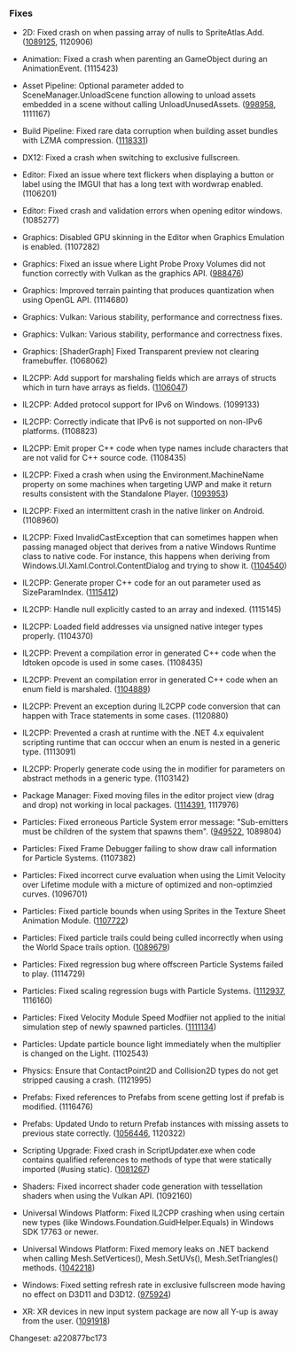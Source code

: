 ### Fixes

*   2D: Fixed crash on when passing array of nulls to SpriteAtlas.Add. ([1089125](https://issuetracker.unity3d.com/issues/crash-on-spriteatlas-add-when-passing-array-of-nulls-to-spriteatlas-dot-add), 1120906)
    
*   Animation: Fixed a crash when parenting an GameObject during an AnimationEvent. (1115423)
    
*   Asset Pipeline: Optional parameter added to SceneManager.UnloadScene function allowing to unload assets embedded in a scene without calling UnloadUnusedAssets. ([998958](https://issuetracker.unity3d.com/issues/default-skybox-cubemap-is-not-re-used-when-reloading-scene-multiple-times-and-causes-memory-leak), 1111167)
    
*   Build Pipeline: Fixed rare data corruption when building asset bundles with LZMA compression. ([1118331](https://issuetracker.unity3d.com/issues/when-building-a-lot-of-assetbundles-some-bundles-will-result-in-corrupted-resources-dot-resources-or-dot-ress-will-be-0-bytes))
    
*   DX12: Fixed a crash when switching to exclusive fullscreen.
    
*   Editor: Fixed an issue where text flickers when displaying a button or label using the IMGUI that has a long text with wordwrap enabled. (1106201)
    
*   Editor: Fixed crash and validation errors when opening editor windows. (1085277)
    
*   Graphics: Disabled GPU skinning in the Editor when Graphics Emulation is enabled. (1107282)
    
*   Graphics: Fixed an issue where Light Probe Proxy Volumes did not function correctly with Vulkan as the graphics API. ([988476](https://issuetracker.unity3d.com/issues/vulkan-light-probe-settings-use-proxy-volume-on-meshrenderers-and-skinnedmeshrenderers-is-wrong))
    
*   Graphics: Improved terrain painting that produces quantization when using OpenGL API. (1114680)
    
*   Graphics: Vulkan: Various stability, performance and correctness fixes.
    
*   Graphics: Vulkan: Various stability, performance and correctness fixes.
    
*   Graphics: \[ShaderGraph\] Fixed Transparent preview not clearing framebuffer. (1068062)
    
*   IL2CPP: Add support for marshaling fields which are arrays of structs which in turn have arrays as fields. ([1106047](https://issuetracker.unity3d.com/issues/marshal-dot-sizeof-throws-an-exception-in-il2cpp-builds-when-the-object-contains-an-array-of-objects-with-arrays))
    
*   IL2CPP: Added protocol support for IPv6 on Windows. (1099133)
    
*   IL2CPP: Correctly indicate that IPv6 is not supported on non-IPv6 platforms. (1108823)
    
*   IL2CPP: Emit proper C++ code when type names include characters that are not valid for C++ source code. (1108435)
    
*   IL2CPP: Fixed a crash when using the Environment.MachineName property on some machines when targeting UWP and make it return results consistent with the Standalone Player. ([1093953](https://issuetracker.unity3d.com/issues/system-dot-environment-dot-machinename-crashes-on-il2cpp-on-long-machine-names-with-uwp-builds))
    
*   IL2CPP: Fixed an intermittent crash in the native linker on Android. (1108960)
    
*   IL2CPP: Fixed InvalidCastException that can sometimes happen when passing managed object that derives from a native Windows Runtime class to native code. For instance, this happens when deriving from Windows.UI.Xaml.Control.ContentDialog and trying to show it. ([1104540](https://issuetracker.unity3d.com/issues/uwp-contentdialog-throws-an-exception-on-il2cpp-backend))
    
*   IL2CPP: Generate proper C++ code for an out parameter used as SizeParamIndex. ([1115412](https://issuetracker.unity3d.com/issues/uwp-il2cpp-build-generates-incorrect-code-when-using-marshalasattribute-on-a-intptr-parameter))
    
*   IL2CPP: Handle null explicitly casted to an array and indexed. (1115145)
    
*   IL2CPP: Loaded field addresses via unsigned native integer types properly. (1104370)
    
*   IL2CPP: Prevent a compilation error in generated C++ code when the ldtoken opcode is used in some cases. (1108435)
    
*   IL2CPP: Prevent an compilation error in generated C++ code when an enum field is marshaled. ([1104889](https://issuetracker.unity3d.com/issues/editor-throws-multiple-errors-when-trying-to-build-project-with-il2cpp))
    
*   IL2CPP: Prevent an exception during IL2CPP code conversion that can happen with Trace statements in some cases. (1120880)
    
*   IL2CPP: Prevented a crash at runtime with the .NET 4.x equivalent scripting runtime that can occcur when an enum is nested in a generic type. (1113091)
    
*   IL2CPP: Properly generate code using the in modifier for parameters on abstract methods in a generic type. (1103142)
    
*   Package Manager: Fixed moving files in the editor project view (drag and drop) not working in local packages. ([1114391](https://issuetracker.unity3d.com/issues/files-are-duplicated-when-moving-them-in-local-package), 1117976)
    
*   Particles: Fixed erroneous Particle System error message: "Sub-emitters must be children of the system that spawns them". ([949522](https://issuetracker.unity3d.com/issues/sub-emitters-must-be-children-of-the-system-that-spawns-them-error-is-shown-even-though-sub-emitters-are-correctly-parented), 1089804)
    
*   Particles: Fixed Frame Debugger failing to show draw call information for Particle Systems. (1107382)
    
*   Particles: Fixed incorrect curve evaluation when using the Limit Velocity over Lifetime module with a micture of optimized and non-optimzied curves. (1096701)
    
*   Particles: Fixed particle bounds when using Sprites in the Texture Sheet Animation Module. ([1107722](https://issuetracker.unity3d.com/issues/particles-get-out-of-particle-system-bounds-when-using-texture-sheet-animation))
    
*   Particles: Fixed particle trails could being culled incorrectly when using the World Space trails option. ([1089679](https://issuetracker.unity3d.com/issues/particle-system-trails-are-culled-while-still-within-camera-bounds))
    
*   Particles: Fixed regression bug where offscreen Particle Systems failed to play. (1114729)
    
*   Particles: Fixed scaling regression bugs with Particle Systems. ([1112937](https://issuetracker.unity3d.com/issues/particles-do-not-inherit-scale-from-parents-when-scaling-mode-is-set-to-hierarchy-and-simulation-space-is-set-to-world), 1116160)
    
*   Particles: Fixed Velocity Module Speed Modfiier not applied to the initial simulation step of newly spawned particles. ([1111134](https://issuetracker.unity3d.com/issues/particle-system-scatters-differently-when-in-play-mode))
    
*   Particles: Update particle bounce light immediately when the multiplier is changed on the Light. (1102543)
    
*   Physics: Ensure that ContactPoint2D and Collision2D types do not get stripped causing a crash. (1121995)
    
*   Prefabs: Fixed references to Prefabs from scene getting lost if prefab is modified. (1116476)
    
*   Prefabs: Updated Undo to return Prefab instances with missing assets to previous state correctly. ([1056446](https://issuetracker.unity3d.com/issues/undo-after-selecting-unpack-prefab-completely-on-an-instance-with-missing-asset-does-not-properly-return-to-previous-state), 1120322)
    
*   Scripting Upgrade: Fixed crash in ScriptUpdater.exe when code contains qualified references to methods of type that were statically imported (#using static). ([1081267](https://issuetracker.unity3d.com/issues/apiupdater-crashes-when-script-has-qualified-access-to-statically-imported-types))
    
*   Shaders: Fixed incorrect shader code generation with tessellation shaders when using the Vulkan API. (1092160)
    
*   Universal Windows Platform: Fixed IL2CPP crashing when using certain new types (like Windows.Foundation.GuidHelper.Equals) in Windows SDK 17763 or newer.
    
*   Universal Windows Platform: Fixed memory leaks on .NET backend when calling Mesh.SetVertices(), Mesh.SetUVs(), Mesh.SetTriangles() methods. ([1042218](https://issuetracker.unity3d.com/issues/uwp-memory-leaks-on-net-backend-when-calling-mesh-dot-setvertices-mesh-dot-setuvs-mesh-dot-settriangles-methods))
    
*   Windows: Fixed setting refresh rate in exclusive fullscreen mode having no effect on D3D11 and D3D12. ([975924](https://issuetracker.unity3d.com/issues/screen-dot-setresolution-ignores-prefferedrefreshrate-variable-and-sets-it-to-what-is-set-as-refresh-rate-through-windows))
    
*   XR: XR devices in new input system package are now all Y-up is away from the user. ([1091918](https://issuetracker.unity3d.com/issues/xr-joystick-y-values-do-not-adhere-to-inputsystem-convention))
    

Changeset: a220877bc173